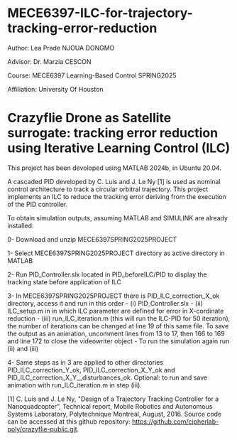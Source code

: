 # MECE6397-ILC-for-trajectory-tracking-error-reduction

Author: Lea Prade NJOUA DONGMO

Advisor: Dr. Marzia CESCON

Course: MECE6397 Learning-Based Control SPRING2025 

Affiliation: University Of Houston

# Crazyflie Drone as Satellite surrogate: tracking error reduction using Iterative Learning Control (ILC)

This project has been devoloped using MATLAB 2024b, in Ubuntu 20.04.  

A cascaded PID developed by C. Luis and J. Le Ny [1] is used as nominal control architecture to track a circular orbitral trajectory. This project implements an ILC to reduce the tracking error deriving from the execution of the PID controller. 

To obtain simulation outputs, assuming MATLAB and SIMULINK are already installed:

0- Download and unzip MECE6397SPRING2025PROJECT

1- Select MECE6397SPRING2025PROJECT directory as active directory in MATLAB

2- Run PID_Controller.slx located in PID_beforeILC/PID to display the tracking state before application of ILC

3- In MECE6397SPRING2025PROJECT there is PID_ILC_correction_X_ok directory, access it and run in this order 
	- (i) PID_Controller.slx
	- (ii) ILC_setup.m in in which ILC parameter are defined for error in X-cordinate reduction
	- (iii) run_ILC_iteration.m (this will run the ILC-PID for 50 iteration), the number of iterations can be changed at line 19 of this same file. To save the output as an animation, uncomment lines from 13 to 17, then 166 to 169 and line 172 to close the videowriter object
	- To run the simulation again run (ii) and (iii)
	
4- Same steps as in 3 are applied to other directories PID_ILC_correction_Y_ok, PID_ILC_correction_X_Y_ok and PID_ILC_correction_X_Y__disturbances_ok. Optional:  to run and save animation with run_ILC_iteration.m in step (iii).	
	


[1] C. Luis and J. Le Ny, "Design of a Trajectory Tracking Controller for a Nanoquadcopter”, Technical report, Mobile Robotics and Autonomous Systems Laboratory, Polytechnique Montreal, August, 2016. Source code can be accessed at this github repository: https://github.com/cipherlab-poly/crazyflie-public.git. 
